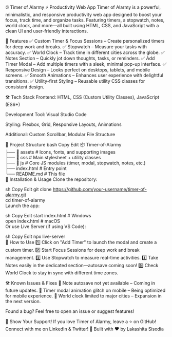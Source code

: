 ⏰ Timer of Alarmy
⚡ Productivity Web App
Timer of Alarmy is a powerful, minimalistic, and responsive productivity web app designed to boost your focus, track time, and organize tasks. Featuring timers, a stopwatch, notes, world clock, and more—all built using HTML, CSS, and JavaScript with a clean UI and user-friendly interactions.

🚀 Features
✅ Custom Timer & Focus Sessions – Create personalized timers for deep work and breaks.
✅ Stopwatch – Measure your tasks with accuracy.
✅ World Clock – Track time in different cities across the globe.
✅ Notes Section – Quickly jot down thoughts, tasks, or reminders.
✅ Add Timer Modal – Add multiple timers with a sleek, minimal pop-up interface.
✅ Responsive Design – Looks perfect on desktops, tablets, and mobile screens.
✅ Smooth Animations – Enhances user experience with delightful transitions.
✅ Utility-first Styling – Reusable utility CSS classes for consistent design.

🛠️ Tech Stack
Frontend: HTML, CSS (Custom Utility Classes), JavaScript (ES6+)

Development Tool: Visual Studio Code

Styling: Flexbox, Grid, Responsive Layouts, Animations

Additional: Custom Scrollbar, Modular File Structure

📂 Project Structure
bash
Copy
Edit
📦 Timer-of-Alarmy  
├── 📂 assets           # Icons, fonts, and supporting images  
├── 📂 css              # Main stylesheet + utility classes  
├── 📂 js               # Core JS modules (timer, modal, stopwatch, notes, etc.)  
├── index.html          # Entry point  
└── README.md           # This file  
📜 Installation & Usage
Clone the repository:

sh
Copy
Edit
git clone https://github.com/your-username/timer-of-alarmy.git  
cd timer-of-alarmy  
Launch the app:

sh
Copy
Edit
start index.html     # Windows  
open index.html      # macOS  
Or use Live Server (if using VS Code):

sh
Copy
Edit
npx live-server  
🎯 How to Use
1️⃣ Click on "Add Timer" to launch the modal and create a custom timer.
2️⃣ Start Focus Sessions for deep work and break management.
3️⃣ Use Stopwatch to measure real-time activities.
4️⃣ Take Notes easily in the dedicated section—autosave coming soon!
5️⃣ Check World Clock to stay in sync with different time zones.

🛠️ Known Issues & Fixes
🔸 Note autosave not yet available – Coming in future updates.
🔸 Timer modal animation glitch on mobile – Being optimized for mobile experience.
🔸 World clock limited to major cities – Expansion in the next version.

Found a bug? Feel free to open an issue or suggest features!

🌟 Show Your Support!
If you love Timer of Alarmy, leave a ⭐ on GitHub!
Connect with me on LinkedIn & Twitter! 💬
Built with ❤️ by Lakashita Sisodia
